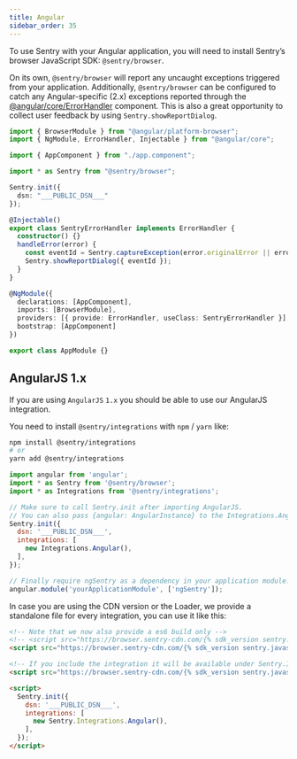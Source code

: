 ```yaml
---
title: Angular
sidebar_order: 35
---
```


<!-- WIZARD -->
To use Sentry with your Angular application, you will need to install Sentry’s browser JavaScript SDK: `@sentry/browser`.

On its own, `@sentry/browser` will report any uncaught exceptions triggered from your application. Additionally, `@sentry/browser` can be configured to catch any Angular-specific (2.x) exceptions reported through the [@angular/core/ErrorHandler](https://angular.io/api/core/ErrorHandler) component. This is also a great opportunity to collect user feedback by using `Sentry.showReportDialog`.

```typescript
import { BrowserModule } from "@angular/platform-browser";
import { NgModule, ErrorHandler, Injectable } from "@angular/core";

import { AppComponent } from "./app.component";

import * as Sentry from "@sentry/browser";

Sentry.init({
  dsn: "___PUBLIC_DSN___"
});

@Injectable()
export class SentryErrorHandler implements ErrorHandler {
  constructor() {}
  handleError(error) {
    const eventId = Sentry.captureException(error.originalError || error);
    Sentry.showReportDialog({ eventId });
  }
}

@NgModule({
  declarations: [AppComponent],
  imports: [BrowserModule],
  providers: [{ provide: ErrorHandler, useClass: SentryErrorHandler }],
  bootstrap: [AppComponent]
})

export class AppModule {}
```

## AngularJS 1.x

If you are using `AngularJS` `1.x` you should be able to use our AngularJS integration.

You need to install `@sentry/integrations` with `npm` / `yarn` like:

```bash
npm install @sentry/integrations
# or
yarn add @sentry/integrations
```

```javascript
import angular from 'angular';
import * as Sentry from '@sentry/browser';
import * as Integrations from '@sentry/integrations';

// Make sure to call Sentry.init after importing AngularJS. 
// You can also pass {angular: AngularInstance} to the Integrations.Angular() constructor.
Sentry.init({
  dsn: '___PUBLIC_DSN___',
  integrations: [
    new Integrations.Angular(),
  ],
});

// Finally require ngSentry as a dependency in your application module.
angular.module('yourApplicationModule', ['ngSentry']);

```

In case you are using the CDN version or the Loader, we provide a standalone file for every integration, you can use it
like this:

```html
<!-- Note that we now also provide a es6 build only -->
<!-- <script src="https://browser.sentry-cdn.com/{% sdk_version sentry.javascript.browser %}/bundle.es6.min.js" integrity="{% sdk_cdn_checksum sentry.javascript.browser latest bundle.es6.min.js %}" crossorigin="anonymous"></script> -->
<script src="https://browser.sentry-cdn.com/{% sdk_version sentry.javascript.browser %}/bundle.min.js" integrity="{% sdk_cdn_checksum sentry.javascript.browser latest bundle.min.js %}" crossorigin="anonymous"></script>

<!-- If you include the integration it will be available under Sentry.Integrations.Angular -->
<script src="https://browser.sentry-cdn.com/{% sdk_version sentry.javascript.browser %}/angular.min.js" crossorigin="anonymous"></script>

<script>
  Sentry.init({
    dsn: '___PUBLIC_DSN___',
    integrations: [
      new Sentry.Integrations.Angular(),
    ],
  });
</script>
```
<!-- TODO-ADD-VERIFICATION-EXAMPLE -->
<!-- ENDWIZARD -->

